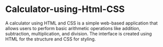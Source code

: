 # Calculator-using-Html-CSS
A calculator using HTML and CSS is a simple web-based application that allows users to perform basic arithmetic operations like addition, subtraction, multiplication, and division. The interface is created using HTML for the structure and CSS for styling.
